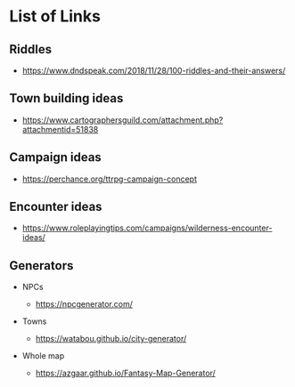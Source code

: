 # List of Links

## Riddles
* https://www.dndspeak.com/2018/11/28/100-riddles-and-their-answers/

## Town building ideas
* https://www.cartographersguild.com/attachment.php?attachmentid=51838

## Campaign ideas
* https://perchance.org/ttrpg-campaign-concept

## Encounter ideas
* https://www.roleplayingtips.com/campaigns/wilderness-encounter-ideas/

## Generators
*   NPCs
    *   https://npcgenerator.com/

*   Towns
    *   https://watabou.github.io/city-generator/

*   Whole map
    *   https://azgaar.github.io/Fantasy-Map-Generator/
